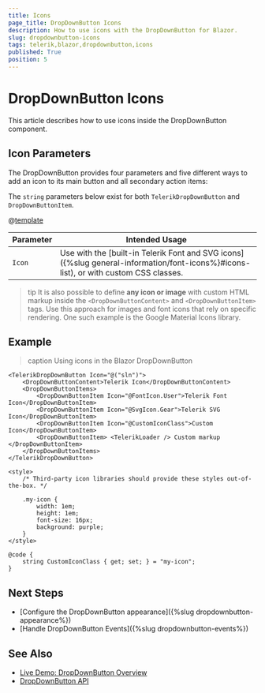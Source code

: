 ```yaml
---
title: Icons
page_title: DropDownButton Icons
description: How to use icons with the DropDownButton for Blazor.
slug: dropdownbutton-icons
tags: telerik,blazor,dropdownbutton,icons
published: True
position: 5
---
```


# DropDownButton Icons

This article describes how to use icons inside the DropDownButton component.


## Icon Parameters

The DropDownButton provides four parameters and five different ways to add an icon to its main button and all secondary action items:

The `string` parameters below exist for both `TelerikDropDownButton` and `DropDownButtonItem`.

@[template](/_contentTemplates/common/parameters-table-styles.md#table-layout)

| Parameter | Intended Usage |
| --- | --- |
| `Icon` | Use with the [built-in Telerik Font and SVG icons]({%slug general-information/font-icons%}#icons-list), or with custom CSS classes. |

>tip It is also possible to define **any icon or image** with custom HTML markup inside the `<DropDownButtonContent>` and `<DropDownButtonItem>` tags. Use this approach for images and font icons that rely on specific rendering. One such example is the Google Material Icons library.


## Example

>caption Using icons in the Blazor DropDownButton

````CSHTML
<TelerikDropDownButton Icon="@("sln")">
    <DropDownButtonContent>Telerik Icon</DropDownButtonContent>
    <DropDownButtonItems>
        <DropDownButtonItem Icon="@FontIcon.User">Telerik Font Icon</DropDownButtonItem>
        <DropDownButtonItem Icon="@SvgIcon.Gear">Telerik SVG Icon</DropDownButtonItem>
        <DropDownButtonItem Icon="@CustomIconClass">Custom Icon</DropDownButtonItem>
        <DropDownButtonItem> <TelerikLoader /> Custom markup </DropDownButtonItem>
    </DropDownButtonItems>
</TelerikDropDownButton>

<style>
    /* Third-party icon libraries should provide these styles out-of-the-box. */

    .my-icon {
        width: 1em;
        height: 1em;
        font-size: 16px;
        background: purple;
    }
</style>

@code {
    string CustomIconClass { get; set; } = "my-icon";
}
````


## Next Steps

* [Configure the DropDownButton appearance]({%slug dropdownbutton-appearance%})
* [Handle DropDownButton Events]({%slug dropdownbutton-events%})


## See Also

* [Live Demo: DropDownButton Overview](https://demos.telerik.com/blazor-ui/dropdownbutton/overview)
* [DropDownButton API](/blazor-ui/api/Telerik.Blazor.Components.TelerikDropDownButton)
